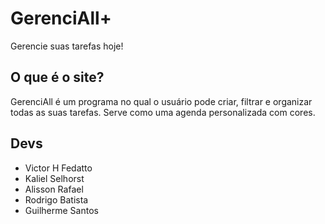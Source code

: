 # GerenciAll+
Gerencie suas tarefas hoje!

## O que é o site?
GerenciAll é um programa no qual o usuário pode criar, filtrar e organizar todas as suas tarefas. Serve como uma agenda personalizada com cores.

## Devs
* Victor H Fedatto
* Kaliel Selhorst
* Alisson Rafael
* Rodrigo Batista
* Guilherme Santos
